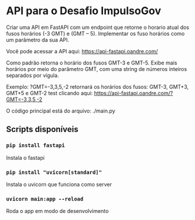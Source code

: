 # API para o Desafio ImpulsoGov

Criar uma API em FastAPI com um endpoint que retorne o horario atual dos fusos horários (-3 GMT) e (GMT – 5).
Implementar os fuso horários como um parâmetro da sua API.

Você pode acessar a API aqui: https://api-fastapi.oandre.com/

Como padrão retorna o horário dos fusos GMT-3 e GMT-5.
Exibe mais horários por meio do parâmetro GMT, com uma string de números inteiros separados por vígula.

Exemplo:
?GMT=-3,3,5,-2
retornará os horários dos fusos: GMT-3, GMT+3, GMT+5 e GMT-2
test clicando aqui: https://api-fastapi.oandre.com/?GMT=-3,3,5,-2

O código principal está do arquivo:
./main.py

## Scripts disponíveis

### `pip install fastapi`

Instala o fastapi

### `pip install "uvicorn[standard]"`

Instala o uvicorn que funciona como server

### `uvicorn main:app --reload`

Roda o app em modo de desenvolvimento